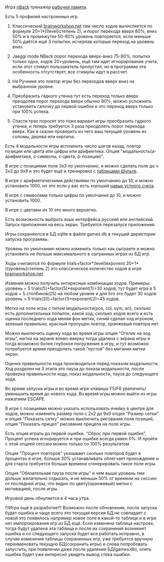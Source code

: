 Игра [nBack](https://ru.wikipedia.org/wiki/%D0%97%D0%B0%D0%B4%D0%B0%D1%87%D0%B0_n-%D0%BD%D0%B0%D0%B7%D0%B0%D0%B4) тренажер [рабочей памяти](https://ru.wikipedia.org/wiki/%D0%A0%D0%B0%D0%B1%D0%BE%D1%87%D0%B0%D1%8F_%D0%BF%D0%B0%D0%BC%D1%8F%D1%82%D1%8C).

  

Есть 5 профилей настроенных игр.

1) Классический [brainworkshop.net](http://brainworkshop.net/tutorial.html) там число ходов вычисляется по формуле 20+1*((level)степень 2), и порог перехода вверх 80%, вниз 50% и в промежутке 50-80% уровень повторяется, если меньше 50% даётся ещё 3 попытки, исчерпав которые переход на уровень вниз.

2) Jaeggi mode NBack порог перехода вверх-вниз 75-90%, попытка только одна, ходов 20+уровень, ещё там идет игнорирование учета, если этот стимул пользователь пропустил, но в программе эта особенность отсутствует, все стимулы идут в рассчет.

3) На Ручнике это повтор игры без переходов вверх вниз на выбранном уровне.

4) Преобразить гадкого утенка тут есть переход только вверх преодолев порог перехода вверх обычно 80%, можно усложнить установить галочку до первой ошибки и это переход вверх только при 100% успеха.

5) Спасти трех поросят это тоже вариант игры преобразить гадкого утенка, и теперь требуется 3 раза преодолеть порог перехода вверх. Как в сказке проверить из чего ваш текущий уровень из соломы, дерева или кирпича.

  

Есть 4 модальности игры вспомнить число шагов назад, повтор позиции или цвета или цифры или арифметика. Опция "модальность(a-арифметика, s-символы, c-цвета, р-позиции)".

В игре с позициями поле 3х3 по умолчанию, и можно сделать поле до ч 2х2 до 9х9 и это будет ещё и тренировка с [таблицами Шульте](https://ru.wikipedia.org/wiki/%D0%A2%D0%B0%D0%B1%D0%BB%D0%B8%D1%86%D0%B0_%D0%A8%D1%83%D0%BB%D1%8C%D1%82%D0%B5).

В игре с арифметическими действиями по умолчанию до 10, и можно установить 1000, но это если у вас есть хороший [навык устного счета](https://mk.wikipedia.org/wiki/%D0%90%D0%B1%D0%B0%D0%BA%D1%83%D1%81).

В игре с символами только цифры по умолчание до 10, и можно установить 1000.

В игре с цветами их 10 это много вероятно.

Есть возможность выбрать язык интерфейса русский или английский. Запуск приложения на весь экран. Требуется перезапуск приложения.

Игры сохраняются в БД sqlite в файле games.db в текущей директории запуска программы.

Уровень по умолчанию можно изменить только как сыграете и можно установить не больше максимального в сыгранных играх из БД игр.

Ходы считаются по формуле trials+factor*(level)exponent
20+1*((уровень)степень 2) это классическое количество ходов в игре [brainworkshop.net](http://brainworkshop.net/tutorial.html)

Изменяя можно получить интересные комбинации ходов.
Примеры:
уровень = 5 trials(5)+factor(5)*exponent(1)=30 ходов, тут будет игра в 5 ходов + 5 столбиков(25) на любом уровне и для 5го это будет 30 ходов
уровень = 5 trials(20)+factor(1)*exponent(2)=45 ходов.  

Метка на поле игры с типом модальности(pos, col, sym, ari), сколько есть дополнительных попыток, какой ход, сколько ходов всего и есть оценка последнего хода меняя фон метки, синий сделан ход игроком, зеленый правильно, красный пропущен повтор, оранжевый повтора нет.

Можно выключить оценку хода во время игры опция "Отклик на ход игры", метка на экране влево-вверху тогда удалена с экрана игры и тогда возможно более глубокое погружение в игру, и тут возможно потребуется время преодолеть такой "пустой" без мигания метки экран.

Оценка правильности хода производиться перед показом модальности. Ход разделен на 3 этапа это пауза до показа модальности, после проверка правильности хода, показ модальности, пауза до следующего хода.

Во время запуска игры и во время игре клавиша F5/F6 увеличить/уменьшить время до нового хода.
Во время игры можно выйти из игры нажатием ESCAPE.
  
В игре с позициями можно указать использовать ячейку в центре для ходов, можно изменить размер поля с 2х2 до 9x9 опция "Размер сетки" и опция "Показать сетку" можно выключить рисование поля позиций, опция "Показать прицел" рисование прицела на поле игры.  

Есть опция играть до первой ошибки. "Сброс при первой ошибке", Процент успеха игнорируется и при ошибке всегда равен 0%. И пройти с этой опцией сессию можно только со 100% результатом.
  
Опция "Процент повторов" указывает сколько повторов будет в процентах в игре, больше 30% устанавливать облегчает прохождение и для старта требуется больше времени сгенерировать такое поле игры.
  
Опция "Обязательная пауза после игры" и чем выше уровень тем дольше желательно отдыхать, и не меньшн 50% от времени на сессию от последней игры, что видно по цвету(оранжевый) метки с мотивацией, после игры.
  
Игровой день обнуляется в 4 часа утра.

!!!Игра ещё в разработке!!! Возможно после обновления, после запуска будет ошибка и чаще всего это текущая версия БД не совпадает с новой это появилось например новое поле в какой-то таблице и в игре нет импортирования игр из БД ещё. Если изменена таблица настроек, тогда будут удалена эта таблица и после их сохранения возникнет ошибка и со следующего запуска будет все работать исправно, в случае изменения таблицы сохраненных игр, уже требуется вручную переименовать текущую БД(сохранить игры) и снова попробовать запустить, при появлении даже после удаления БД(games.db), опять ошибки будет уже интересно увидеть вывод стека ошибки.
